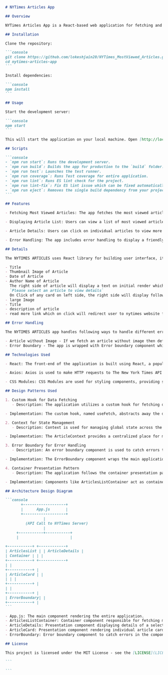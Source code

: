 ````markdown
# NYTimes Articles App

## Overview

NYTimes Articles App is a React-based web application for fetching and displaying most viewed articles from the New York Times API.

## Installation

Clone the repository:

```console
git clone https://github.com/lokeshjain20/NYTimes_MostViewed_Articles.git
cd nytimes-articles-app
```

Install dependencies:

```console
npm install
```

## Usage

Start the development server:

```console
npm start
```

This will start the application on your local machine. Open [http://localhost:3000](http://localhost:3000) to view it in the browser.

## Scripts

```console
- `npm run start`: Runs the development server.
- `npm run build`: Builds the app for production to the `build` folder.
- `npm run test`: Launches the test runner.
- `npm run coverage`: Runs Test coverage for entire application.
- `npm run lint`: Runs ES lint check for the project.
- `npm run lint-fix`: Fix ES lint issue which can be fixed automatically.
- `npm run eject`: Removes the single build dependency from your project.
```

## Features

- Fetching Most Viewed Articles: The app fetches the most viewed articles from The New York Times API.

- Displaying Article List: Users can view a list of most viewed articles, including titles, authors, and publication dates.

- Article Details: Users can click on individual articles to view more details, including a summary and a link to read the full article.

- Error Handling: The app includes error handling to display a friendly message if there are any issues fetching or displaying articles.

## Details

The NYTIMES ARTICLES uses React library for building user interface, it is a single page application, and fetches articles by rest api to NY times developer's api. The api call is made right after application is loaded using useEffect hook of React and axios. The page is divided in two sections i.e. left side of page will show list of articles in card format, which will display followig info regarding the article:

- Title
- Thumbnail Image of Article
- Date of Article
- Author Name of Article
  The right side of article will display a text on initial render which reads:
  `Please select an article to view details`
  On Click of any card on left side, the right side will display following details :
- large Image
- Title
- description of article
- read more link which on click will redirect user to nytimes website for complete details of the article

## Error Handling

The NYTIMES ARTICLES app handles following ways to handle different errors:

- Article without Image - If we fetch an article without image then default image of NY times logo will be shown
- Error Boundary - The app is wrapped with Error boundary component which will gracefully exit the app if any error is caught at runtime or during rendering of components or if api returns with error response.

## Technologies Used

- React: The front-end of the application is built using React, a popular JavaScript library for building user interfaces.

- Axios: Axios is used to make HTTP requests to The New York Times API to fetch articles.

- CSS Modules: CSS Modules are used for styling components, providing scoped styles and avoiding naming conflicts.

## Design Patterns Used

1. Custom Hook for Data Fetching
   - Description: The application utilizes a custom hook for fetching data from external APIs. This hook encapsulates the logic for making HTTP requests, handling loading states, and error handling, providing a reusable and composable solution for data fetching across different components.

- Implementation: The custom hook, named useFetch, abstracts away the details of making HTTP requests using libraries like Axios. It manages the loading state while the request is pending and handles errors gracefully. By abstracting away this logic into a custom hook, it promotes code reusability and separation of concerns.

2. Context for State Management
   - Description: Context is used for managing global state across the application. It allows sharing data between components without the need to pass props manually through each level of the component tree. In this application, context is used to manage the selected article state and provide it to components that need access to it.

- Implementation: The ArticleContext provides a centralized place for managing the selected article state. The ArticleContextProvider component wraps the application and exposes methods for updating the selected article state. Components consuming the context can access and update the selected article state without directly prop drilling through intermediate components.

3. Error Boundary for Error Handling
   - Description: An error boundary component is used to catch errors that occur during the rendering of React components. It prevents the entire application from crashing when an error occurs in a component subtree, providing a fallback UI and logging errors for further investigation.

- Implementation: The ErrorBoundary component wraps the main application component, App, and catches errors that occur during rendering. If an error occurs within its child components, it displays a friendly error message instead of crashing the entire application. Additionally, it can log errors to a service for monitoring and debugging purposes.

4. Container Presentation Pattern
   - Description: The application follows the container presentation pattern to separate concerns between container components responsible for data fetching and presentation components responsible for rendering UI elements.

- Implementation: Components like ArticlesListContainer act as containers that are responsible for fetching data using custom hooks like useFetch and managing the application state using context. Presentation components, such as ArticleCard and ArticleDetails, are responsible for rendering UI elements based on the data provided by the container components. This separation of concerns promotes code maintainability and reusability by keeping business logic separate from UI rendering logic.

## Architecture Design Diagram

```console
       +-------------------+
       |      App.js       |
       +-------------------+
                 |
         (API Call to NYTimes Server)
                 |
     +-----------+-----------+
     |                       |

+-----------+ +------------+
| ArticlesList | | ArticleDetails |
| Container | | |
+-----------+ +------------+
| |
+-----------+ |
| ArticleCard | |
| | |
+-----------+ |
| |
+-----------+ |
| ErrorBoundary| |
+-----------+ |
```

- App.js: The main component rendering the entire application.
- ArticlesListContainer: Container component responsible for fetching most viewed articles and passing them to presentation components.
- ArticleDetails: Presentation component displaying details of a selected article.
- ArticleCard: Presentation component rendering individual article cards.
- ErrorBoundary: Error boundary component to catch errors in the component tree.

## License

This project is licensed under the MIT License - see the [LICENSE](LICENSE) file for details.

```

```
